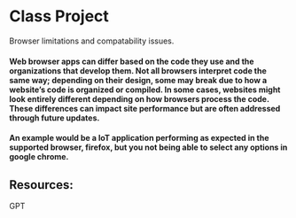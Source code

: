 # Class Project
Browser limitations and compatability issues.

#### Web browser apps can differ based on the code they use and the organizations that develop them. Not all browsers interpret code the same way; depending on their design, some may break due to how a website’s code is organized or compiled. In some cases, websites might look entirely different depending on how browsers process the code. These differences can impact site performance but are often addressed through future updates.
#### An example would be a IoT application performing as expected in the supported browser, firefox, but you not being able to select any options in google chrome. 





## Resources:
GPT
